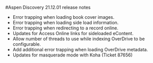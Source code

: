 #Aspen Discovery 21.12.01 release notes
- Error trapping when loading book cover images. 
- Error trapping when loading side load information.
- Error trapping when redirecting to a record online. 
- Updates for Access Online links for sideloaded eContent. 
- Allow number of threads to use while indexing OverDrive to be configurable.
- Add additional error trapping when loading OverDrive metadata. 
- Updates for masquerade mode with Koha (Ticket 87656)